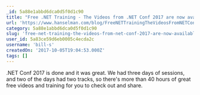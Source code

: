 ```yaml
---
_id: 5a88e1abbd6dca0d5f0d1c90
title: "Free .NET Training - The Videos from .NET Conf 2017 are now available"
url: 'https://www.hanselman.com/blog/FreeNETTrainingTheVideosFromNETConf2017AreNowAvailable.aspx'
category: 5a88e1abbd6dca0d5f0d1c90
slug: 'free-net-training-the-videos-from-net-conf-2017-are-now-available'
user_id: 5a83ce59d6eb0005c4ecda2c
username: 'bill-s'
createdOn: '2017-10-05T19:04:53.000Z'
tags: []
---
```


.NET Conf 2017 is done and it was great. We had three days of sessions, and two of the days had two tracks, so there's more than 40 hours of great free videos and training for you to check out and share.
